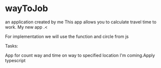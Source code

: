 # wayToJob
 an application created by me
This app allows you to calculate travel time to work. 
My new app .<

For implementation we will use the function and circle from js

Tasks:

App for count way and time on way to specified location
I'm coming.Apply typescript
